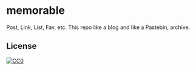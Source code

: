 # memorable
Post, Link, List, Fav, etc. This repo like a blog and like a Pastebin, archive.

## License
[![CC0](http://mirrors.creativecommons.org/presskit/buttons/88x31/svg/cc-zero.svg)](https://creativecommons.org/publicdomain/zero/1.0/)
